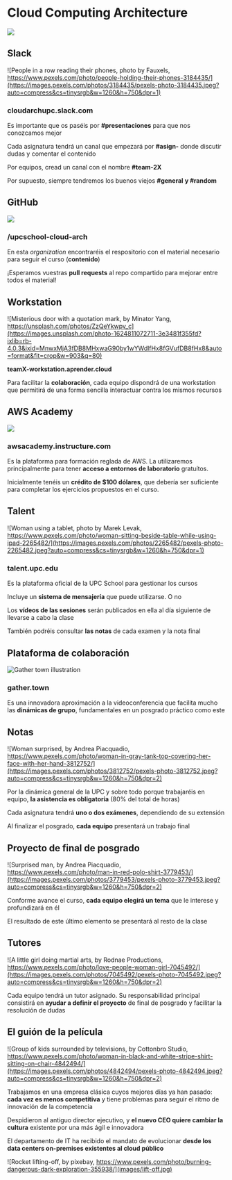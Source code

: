 [](.title.coverbg)

# Cloud Computing Architecture

![](https://www.talent.upc.edu/uploads/curriculums/imatges_activitat/319400_1.jpg)

[](.illustration)

## Slack

![People in a row reading their phones, photo by Fauxels, https://www.pexels.com/photo/people-holding-their-phones-3184435/](https://images.pexels.com/photos/3184435/pexels-photo-3184435.jpeg?auto=compress&cs=tinysrgb&w=1260&h=750&dpr=1)

### cloudarchupc.slack.com

Es importante que os paséis por **#presentaciones** para que nos conozcamos mejor

Cada asignatura tendrá un canal que empezará por **#asign-** donde discutir dudas
y comentar el contenido

Por equipos, cread un canal con el nombre **#team-2X**

Por supuesto, siempre tendremos los buenos viejos **#general** **y #random**

[](.illustration)

## GitHub

![](https://i.ytimg.com/vi/RALRPnG9E8Y/maxresdefault.jpg)

### /upcschool-cloud-arch

En esta *organization* encontraréis el respositorio con el material necesario
para seguir el curso (**contenido**)

¡Esperamos vuestras **pull requests** al repo compartido para mejorar entre
todos el material!

[](.illustration)

## Workstation

![Misterious door with a quotation mark, by Minator Yang, https://unsplash.com/photos/ZzQeYkwpv_c](https://images.unsplash.com/photo-1624811072711-3e3481f355fd?ixlib=rb-4.0.3&ixid=MnwxMjA3fDB8MHxwaG90by1wYWdlfHx8fGVufDB8fHx8&auto=format&fit=crop&w=903&q=80)

**teamX-workstation.aprender.cloud**

Para facilitar la **colaboración**, cada equipo dispondrá de una workstation que permitirá de una forma sencilla
interactuar contra los mismos recursos

[](.illustration)

## AWS Academy

![](images/canvas.jpg)

### awsacademy.instructure.com

Es la plataforma para formación reglada de AWS. La utilizaremos
principalmente para tener **acceso a entornos de laboratorio**
gratuítos.

Inicialmente tenéis un **crédito de $100 dólares**, que debería
ser suficiente para completar los ejercicios propuestos en el
curso.

[](.illustration)

## Talent

![Woman using a tablet, photo by Marek Levak, https://www.pexels.com/photo/woman-sitting-beside-table-while-using-ipad-2265482/](https://images.pexels.com/photos/2265482/pexels-photo-2265482.jpeg?auto=compress&cs=tinysrgb&w=1260&h=750&dpr=1)

### talent.upc.edu

Es la plataforma oficial de la UPC School para gestionar los cursos

Incluye un **sistema de mensajería** que puede utilizarse. O no

Los **vídeos de las sesiones** serán publicados en ella al día siguiente
de llevarse a cabo la clase

También podréis consultar **las notas** de cada examen y la nota final

[](.illustration)

## Plataforma de colaboración

![Gather town illustration](images/gather.png)

### gather.town

Es una innovadora aproximación a la videoconferencia que
facilita mucho las **dinámicas de grupo**, fundamentales en
un posgrado práctico como este

[](.illustration)

## Notas

![Woman surprised, by Andrea Piacquadio, https://www.pexels.com/photo/woman-in-gray-tank-top-covering-her-face-with-her-hand-3812752/](https://images.pexels.com/photos/3812752/pexels-photo-3812752.jpeg?auto=compress&cs=tinysrgb&w=1260&h=750&dpr=2)

Por la dinámica general de la UPC y sobre todo porque trabajaréis en equipo, 
**la asistencia es obligatoria** (80% del total de horas)

Cada asignatura tendrá **uno o dos exámenes**, dependiendo de su extensión

Al finalizar el posgrado, **cada equipo** presentará un trabajo final

[](.illustration)

## Proyecto de final de posgrado

![Surprised man, by Andrea Piacquadio, https://www.pexels.com/photo/man-in-red-polo-shirt-3779453/](https://images.pexels.com/photos/3779453/pexels-photo-3779453.jpeg?auto=compress&cs=tinysrgb&w=1260&h=750&dpr=2)

Conforme avance el curso, **cada equipo elegirá un tema** que le interese
y profundizará en él

El resultado de este último elemento se presentará al resto de la clase

[](.illustration)

## Tutores

![A little girl doing martial arts, by Rodnae Productions, https://www.pexels.com/photo/love-people-woman-girl-7045492/](https://images.pexels.com/photos/7045492/pexels-photo-7045492.jpeg?auto=compress&cs=tinysrgb&w=1260&h=750&dpr=2)

Cada equipo tendrá un tutor asignado. Su responsabilidad principal consistirá
en **ayudar a definir el proyecto** de final de posgrado y facilitar la resolución
de dudas


[](.illustration)

## El guión de la película

![Group of kids surrounded by televisions, by Cottonbro Studio, https://www.pexels.com/photo/woman-in-black-and-white-stripe-shirt-sitting-on-chair-4842494/](https://images.pexels.com/photos/4842494/pexels-photo-4842494.jpeg?auto=compress&cs=tinysrgb&w=1260&h=750&dpr=2)

Trabajamos en una empresa clásica cuyos mejores días ya han pasado: **cada vez es menos
competitiva** y tiene problemas para seguir el ritmo de innovación de la competencia

Despidieron al antiguo director ejecutivo, y **el nuevo CEO quiere cambiar la cultura**
existente por una más ágil e innovadora

El departamento de IT ha recibido el mandato de evolucionar **desde los data centers 
on-premises existentes al cloud público**


[](.coverbg)

![Rocket lifting-off, by pixebay, https://www.pexels.com/photo/burning-dangerous-dark-exploration-355938/](images/lift-off.jpg)
